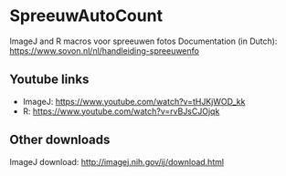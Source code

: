 # SpreeuwAutoCount
ImageJ and R macros voor spreeuwen fotos
Documentation (in Dutch): https://www.sovon.nl/nl/handleiding-spreeuwenfo

## Youtube links
* ImageJ: https://www.youtube.com/watch?v=tHJKjWOD_kk
* R: https://www.youtube.com/watch?v=rvBJsCJOjqk

## Other downloads
ImageJ download: http://imagej.nih.gov/ij/download.html
